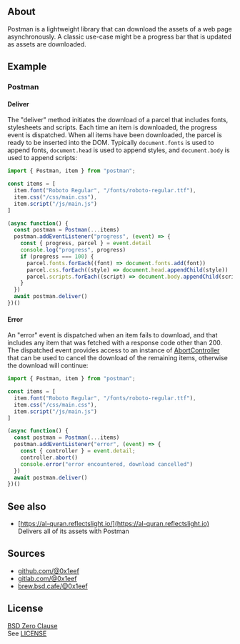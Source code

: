 ## About

Postman is a lightweight library that can download the
assets of a web page asynchronously. A classic use-case
might be a progress bar that is updated as assets are
downloaded.

## Example

### Postman

#### Deliver

The "deliver" method initiates the download of a parcel that includes
fonts, stylesheets and scripts. Each time an item is downloaded, the
progress event is dispatched. When all items have been downloaded, the
parcel is ready to be inserted into the DOM. Typically `document.fonts`
is used to append fonts, `document.head` is used to append styles, and
`document.body` is used to append scripts:

```javascript
import { Postman, item } from "postman";

const items = [
  item.font("Roboto Regular", "/fonts/roboto-regular.ttf"),
  item.css("/css/main.css"),
  item.script("/js/main.js")
]

(async function() {
  const postman = Postman(...items)
  postman.addEventListener("progress", (event) => {
    const { progress, parcel } = event.detail
	console.log("progress", progress)
	if (progress === 100) {
	  parcel.fonts.forEach((font) => document.fonts.add(font))
      parcel.css.forEach((style) => document.head.appendChild(style))
      parcel.scripts.forEach((script) => document.body.appendChild(script))
	}
  })
  await postman.deliver()
})()
```

#### Error

An "error" event is dispatched when an item fails to download, and
that includes any item that was fetched with a response code other
than 200. The dispatched event provides access to an instance of
[AbortController](https://developer.mozilla.org/en-US/docs/Web/API/AbortController)
that can be used to cancel the download of the remaining items,
otherwise the download will continue:

```javascript
import { Postman, item } from "postman";

const items = [
  item.font("Roboto Regular", "/fonts/roboto-regular.ttf"),
  item.css("/css/main.css"),
  item.script("/js/main.js")
]

(async function() {
  const postman = Postman(...items)
  postman.addEventListener("error", (event) => {
    const { controller } = event.detail;
	controller.abort()
	console.error("error encountered, download cancelled")
  })
  await postman.deliver()
})()
```

## See also

* [https://al-quran.reflectslight.io/](https://al-quran.reflectslight.io) <br>
  Delivers all of its assets with Postman

## Sources

* [github.com/@0x1eef](https://github.com/0x1eef/postman)
* [gitlab.com/@0x1eef](https://gitlab.com/0x1eef/postman)
* [brew.bsd.cafe/@0x1eef](https://brew.bsd.cafe/0x1eef/postman)

## License

[BSD Zero Clause](https://choosealicense.com/licenses/0bsd/)
<br>
See [LICENSE](./LICENSE)

